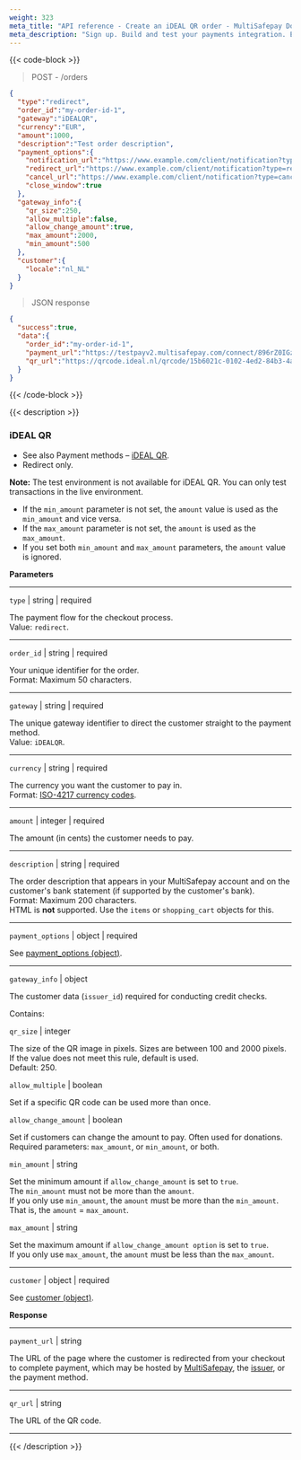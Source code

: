 ```yaml
---
weight: 323
meta_title: "API reference - Create an iDEAL QR order - MultiSafepay Docs"
meta_description: "Sign up. Build and test your payments integration. Explore our products and services. Use our API reference, SDKs, and wrappers. Get support."
---
```

{{< code-block >}}
> POST - /orders

```json
{
  "type":"redirect",
  "order_id":"my-order-id-1",
  "gateway":"iDEALQR",
  "currency":"EUR",
  "amount":1000,
  "description":"Test order description",
  "payment_options":{
    "notification_url":"https://www.example.com/client/notification?type=notification",
    "redirect_url":"https://www.example.com/client/notification?type=redirect",
    "cancel_url":"https://www.example.com/client/notification?type=cancel",
    "close_window":true
  },
  "gateway_info":{
    "qr_size":250,
    "allow_multiple":false,
    "allow_change_amount":true,
    "max_amount":2000,
    "min_amount":500
  },
  "customer":{
    "locale":"nl_NL"
  }
}
```
> JSON response

```json
{
  "success":true,
  "data":{
    "order_id":"my-order-id-1",
    "payment_url":"https://testpayv2.multisafepay.com/connect/896rZ0IGzhJoP2XQdqzMtHYnIG32W68yAGX/?lang=nl_NL",
    "qr_url":"https://qrcode.ideal.nl/qrcode/15b6021c-0102-4ed2-84b3-4a99272179f7.png"
  }
}
```
{{< /code-block >}}

{{< description >}}
### iDEAL QR

- See also Payment methods – [iDEAL QR](/payments/methods/banks/idealqr).  
- Redirect only.

**Note:** The test environment is not available for iDEAL QR. You can only test transactions in the live environment. 

- If the `min_amount` parameter is not set, the `amount` value is used as the `min_amount` and vice versa.  
- If the `max_amount` parameter is not set, the `amount` is used as the `max_amount`.  
- If you set both `min_amount` and `max_amount` parameters, the `amount` value is ignored.

**Parameters**

----------------
`type` | string | required

The payment flow for the checkout process.  
Value: `redirect`.  

----------------
`order_id` | string | required

Your unique identifier for the order.    
Format: Maximum 50 characters.

----------------
`gateway` | string | required

The unique gateway identifier to direct the customer straight to the payment method.  
Value: `iDEALQR`.

----------------
`currency` | string | required

The currency you want the customer to pay in.   
Format: [ISO-4217 currency codes](https://www.iso.org/iso-4217-currency-codes.html).  

----------------
`amount` | integer | required

The amount (in cents) the customer needs to pay.

----------------
`description` | string | required

The order description that appears in your MultiSafepay account and on the customer's bank statement (if supported by the customer's bank).   
Format: Maximum 200 characters.   
HTML is **not** supported. Use the `items` or `shopping_cart` objects for this.

----------------
`payment_options` | object | required

See [payment_options (object)](/api/#payment-options-object).

----------------
`gateway_info` | object

The customer data (`issuer_id`) required for conducting credit checks.

Contains:

`qr_size` | integer

The size of the QR image in pixels. Sizes are between 100 and 2000 pixels. If the value does not meet this rule, default is used.  
Default: 250.  

`allow_multiple` | boolean

Set if a specific QR code can be used more than once.

`allow_change_amount` | boolean

Set if customers can change the amount to pay. Often used for donations.  
Required parameters: `max_amount`, or `min_amount`, or both. 

`min_amount` | string

Set the minimum amount if `allow_change_amount` is set to `true`.  
The `min_amount` must not be more than the `amount`.  
If you only use `min_amount`, the `amount` must be more than the `min_amount`. That is, the `amount` = `max_amount`. 
    
`max_amount` | string

Set the maximum amount if `allow_change_amount option` is set to `true`.  
If you only use `max_amount`, the `amount` must be less than the `max_amount`.

----------------
`customer` | object | required

See [customer (object)](/api/#customer-object).

**Response**

----------------
`payment_url` | string 

The URL of the page where the customer is redirected from your checkout to complete payment, which may be hosted by [MultiSafepay](/payment-pages/), the [issuer](/getting-started/glossary/#issuer), or the payment method.

----------------
`qr_url` | string 

The URL of the QR code.

---------------- 


{{< /description >}}
